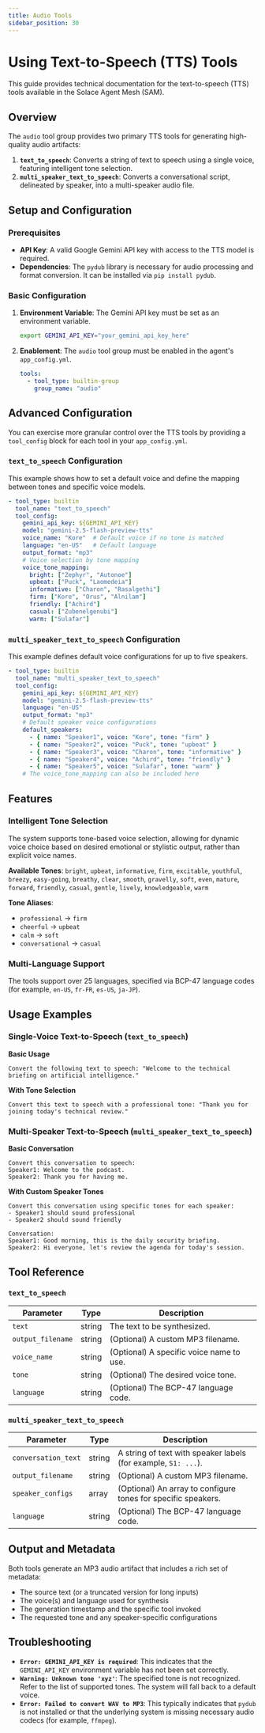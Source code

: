 ```yaml
---
title: Audio Tools
sidebar_position: 30
---
```


# Using Text-to-Speech (TTS) Tools

This guide provides technical documentation for the text-to-speech (TTS) tools available in the Solace Agent Mesh (SAM).

## Overview

The `audio` tool group provides two primary TTS tools for generating high-quality audio artifacts:

1.  **`text_to_speech`**: Converts a string of text to speech using a single voice, featuring intelligent tone selection.
2.  **`multi_speaker_text_to_speech`**: Converts a conversational script, delineated by speaker, into a multi-speaker audio file.

## Setup and Configuration

### Prerequisites
- **API Key**: A valid Google Gemini API key with access to the TTS model is required.
- **Dependencies**: The `pydub` library is necessary for audio processing and format conversion. It can be installed via `pip install pydub`.

### Basic Configuration
1.  **Environment Variable**: The Gemini API key must be set as an environment variable.
    ```bash
    export GEMINI_API_KEY="your_gemini_api_key_here"
    ```
2.  **Enablement**: The `audio` tool group must be enabled in the agent's `app_config.yml`.
    ```yaml
    tools:
      - tool_type: builtin-group
        group_name: "audio"
    ```

## Advanced Configuration

You can exercise more granular control over the TTS tools by providing a `tool_config` block for each tool in your `app_config.yml`.

### `text_to_speech` Configuration

This example shows how to set a default voice and define the mapping between tones and specific voice models.

```yaml
- tool_type: builtin
  tool_name: "text_to_speech"
  tool_config:
    gemini_api_key: ${GEMINI_API_KEY}
    model: "gemini-2.5-flash-preview-tts"
    voice_name: "Kore"  # Default voice if no tone is matched
    language: "en-US"   # Default language
    output_format: "mp3"
    # Voice selection by tone mapping
    voice_tone_mapping:
      bright: ["Zephyr", "Autonoe"]
      upbeat: ["Puck", "Laomedeia"]
      informative: ["Charon", "Rasalgethi"]
      firm: ["Kore", "Orus", "Alnilam"]
      friendly: ["Achird"]
      casual: ["Zubenelgenubi"]
      warm: ["Sulafar"]
```

### `multi_speaker_text_to_speech` Configuration

This example defines default voice configurations for up to five speakers.

```yaml
- tool_type: builtin
  tool_name: "multi_speaker_text_to_speech"
  tool_config:
    gemini_api_key: ${GEMINI_API_KEY}
    model: "gemini-2.5-flash-preview-tts"
    language: "en-US"
    output_format: "mp3"
    # Default speaker voice configurations
    default_speakers:
      - { name: "Speaker1", voice: "Kore", tone: "firm" }
      - { name: "Speaker2", voice: "Puck", tone: "upbeat" }
      - { name: "Speaker3", voice: "Charon", tone: "informative" }
      - { name: "Speaker4", voice: "Achird", tone: "friendly" }
      - { name: "Speaker5", voice: "Sulafar", tone: "warm" }
    # The voice_tone_mapping can also be included here
```

## Features

### Intelligent Tone Selection
The system supports tone-based voice selection, allowing for dynamic voice choice based on desired emotional or stylistic output, rather than explicit voice names.

**Available Tones**:
`bright`, `upbeat`, `informative`, `firm`, `excitable`, `youthful`, `breezy`, `easy-going`, `breathy`, `clear`, `smooth`, `gravelly`, `soft`, `even`, `mature`, `forward`, `friendly`, `casual`, `gentle`, `lively`, `knowledgeable`, `warm`

**Tone Aliases**:
- `professional` → `firm`
- `cheerful` → `upbeat`
- `calm` → `soft`
- `conversational` → `casual`

### Multi-Language Support
The tools support over 25 languages, specified via BCP-47 language codes (for example, `en-US`, `fr-FR`, `es-US`, `ja-JP`).

## Usage Examples

### Single-Voice Text-to-Speech (`text_to_speech`)

**Basic Usage**
```
Convert the following text to speech: "Welcome to the technical briefing on artificial intelligence."
```

**With Tone Selection**
```
Convert this text to speech with a professional tone: "Thank you for joining today's technical review."
```

### Multi-Speaker Text-to-Speech (`multi_speaker_text_to_speech`)

**Basic Conversation**
```
Convert this conversation to speech:
Speaker1: Welcome to the podcast.
Speaker2: Thank you for having me.
```

**With Custom Speaker Tones**
```
Convert this conversation using specific tones for each speaker:
- Speaker1 should sound professional
- Speaker2 should sound friendly

Conversation:
Speaker1: Good morning, this is the daily security briefing.
Speaker2: Hi everyone, let's review the agenda for today's session.
```

## Tool Reference

### `text_to_speech`
| Parameter         | Type   | Description                   |
| ----------------- | ------ | ----------------------------- |
| `text`            | string | The text to be synthesized.   |
| `output_filename` | string | (Optional) A custom MP3 filename. |
| `voice_name`      | string | (Optional) A specific voice name to use. |
| `tone`            | string | (Optional) The desired voice tone.  |
| `language`        | string | (Optional) The BCP-47 language code. |

### `multi_speaker_text_to_speech`
| Parameter           | Type  | Description                               |
| ------------------- | ----- | ----------------------------------------- |
| `conversation_text` | string| A string of text with speaker labels (for example, `S1: ...`). |
| `output_filename`   | string| (Optional) A custom MP3 filename.           |
| `speaker_configs`   | array | (Optional) An array to configure tones for specific speakers.  |
| `language`          | string| (Optional) The BCP-47 language code.          |

## Output and Metadata

Both tools generate an MP3 audio artifact that includes a rich set of metadata:
- The source text (or a truncated version for long inputs)
- The voice(s) and language used for synthesis
- The generation timestamp and the specific tool invoked
- The requested tone and any speaker-specific configurations

## Troubleshooting

- **`Error: GEMINI_API_KEY is required`**: This indicates that the `GEMINI_API_KEY` environment variable has not been set correctly.
- **`Warning: Unknown tone 'xyz'`**: The specified tone is not recognized. Refer to the list of supported tones. The system will fall back to a default voice.
- **`Error: Failed to convert WAV to MP3`**: This typically indicates that `pydub` is not installed or that the underlying system is missing necessary audio codecs (for example, `ffmpeg`).
